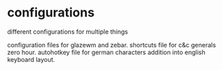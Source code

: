 # configurations
different configurations for multiple things

configuration files for glazewm and zebar.
shortcuts file for c&c generals zero hour.
autohotkey file for german characters addition into english keyboard layout.

